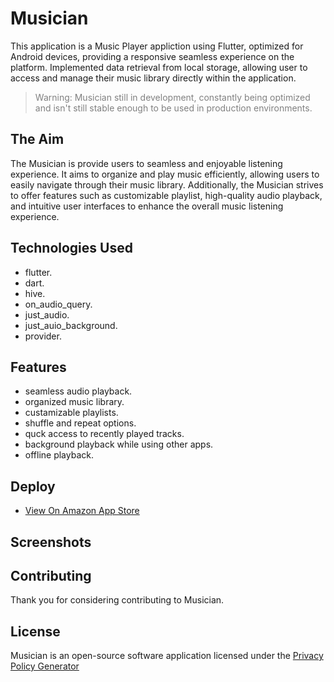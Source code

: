 # Musician

This application is a Music Player appliction using Flutter, optimized for Android devices, providing a responsive seamless experience on the platform. Implemented data retrieval from local storage, allowing user to access and manage their music library directly within the application.

> <span style="color:grey">Warning: Musician still in development, constantly being optimized and isn't still stable enough to be used in production environments.</span>

## The Aim

The Musician is provide users to seamless and enjoyable listening experience. It aims to organize and play music efficiently, allowing users to easily navigate through their music library. Additionally, the Musician strives to offer features such as customizable playlist, high-quality audio playback, and intuitive user interfaces to enhance the overall music listening experience.

## Technologies Used

- flutter.
- dart.
- hive.
- on_audio_query.
- just_audio.
- just_auio_background.
- provider.

## Features

- seamless audio playback.
- organized music library.
- custamizable playlists.
- shuffle and repeat options.
- quck access to recently played tracks.
- background playback while using other apps.
- offline playback.

## Deploy

- [View On Amazon App Store](https://www.amazon.com/gp/product/B0CLYBXBKX)


## Screenshots




## Contributing

Thank you for considering contributing to Musician.

## License

Musician is an open-source software application licensed under the [Privacy Policy Generator](https://www.freeprivacypolicy.com/live/d16abe81-6b84-4af9-a639-86df5af82aca)

